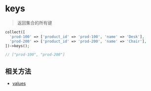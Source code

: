# keys

> 返回集合的所有键

```php
collect([
  'prod-100' => ['product_id' => 'prod-100', 'name' => 'Desk'],
  'prod-200' => ['product_id' => 'prod-200', 'name' => 'Chair'],
])->keys();

// ["prod-100", "prod-200"]
```

## 相关方法

- [values](values.md)